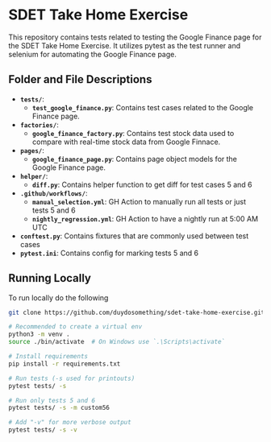 # SDET Take Home Exercise

This repository contains tests related to testing the Google Finance page for the SDET Take Home Exercise. It utilizes pytest as the test runner and selenium for automating the Google Finance page. 

## Folder and File Descriptions
- **`tests/`**: 
  - **`test_google_finance.py`**: Contains test cases related to the Google Finance page.
- **`factories/`**: 
  - **`google_finance_factory.py`**: Contains test stock data used to compare with real-time stock data from Google Finnace.
- **`pages/`**: 
  - **`google_finance_page.py`**: Contains page object models for the Google Finance page.
- **`helper/`**: 
  - **`diff.py`**: Contains helper function to get diff for test cases 5 and 6
- **`.github/workflows/`**: 
  - **`manual_selection.yml`**: GH Action to manually run all tests or just tests 5 and 6
  - **`nightly_regression.yml`**: GH Action to have a nightly run at 5:00 AM UTC
- **`conftest.py`**: Contains fixtures that are commonly used between test cases
- **`pytest.ini`**: Contains config for marking tests 5 and 6

## Running Locally
To run locally do the following
```bash
git clone https://github.com/duydosomething/sdet-take-home-exercise.git && cd sdet-take-home-exercise

# Recommended to create a virtual env
python3 -m venv .
source ./bin/activate  # On Windows use `.\Scripts\activate`

# Install requirements
pip install -r requirements.txt

# Run tests (-s used for printouts)
pytest tests/ -s 

# Run only tests 5 and 6
pytest tests/ -s -m custom56

# Add "-v" for more verbose output
pytest tests/ -s -v

```



